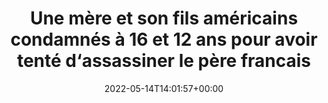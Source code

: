 ---
isIndex: false
title: Une mère et son fils américains condamnés à 16 et 12 ans pour avoir tenté d‘assassiner le père francais
date: 2022-05-14T14:01:57+00:00
concerned:
  - sophie-rey-gascon
press:
  title: Le Figaro
  url: https://www.lefigaro.fr/faits-divers/une-mere-et-son-fils-americains-condamnes-a-16-et-12-ans-pour-avoir-tente-d-assassiner-le-pere-francais-20220514
---